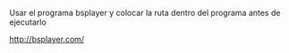 Usar el programa bsplayer y colocar la ruta dentro del programa antes de ejecutarlo

http://bsplayer.com/
